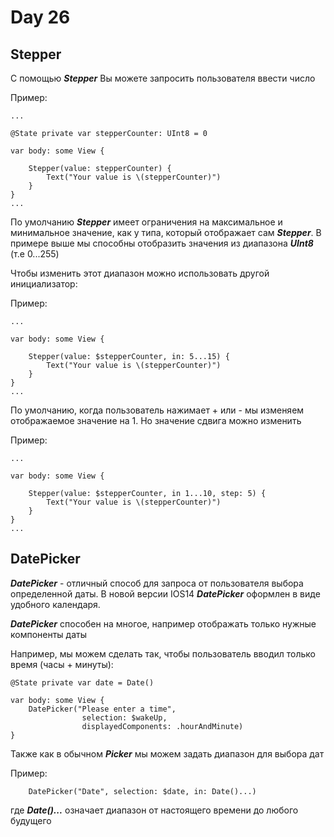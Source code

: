 # Day 26

## Stepper

С помощью ***Stepper*** Вы можете запросить пользователя ввести число  

Пример:
```
...

@State private var stepperCounter: UInt8 = 0

var body: some View { 

    Stepper(value: stepperCounter) { 
        Text("Your value is \(stepperCounter)")
    }
}
...
```

По умолчанию ***Stepper*** имеет ограничения на максимальное и минимальное значение, как у типа, который отображает сам ***Stepper***. 
В примере выше мы способны отобразить значения из диапазона ***UInt8*** (т.е 0...255)

Чтобы изменить этот диапазон можно использовать другой инициализатор: 

Пример:

```
...

var body: some View { 

    Stepper(value: $stepperCounter, in: 5...15) {
        Text("Your value is \(stepperCounter)")
    }
}
...
```

По умолчанию, когда пользователь нажимает + или - мы изменяем отображаемое значение на 1. Но значение сдвига можно изменить

Пример:

```
...

var body: some View {

    Stepper(value: $stepperCounter, in 1...10, step: 5) { 
        Text("Your value is \(stepperCounter)")
    }
}
...
``` 

## DatePicker

***DatePicker*** - отличный способ для запроса от пользователя выбора определенной даты.  В новой версии IOS14 ***DatePicker*** оформлен в виде удобного календаря. 

***DatePicker*** способен на многое, например отображать только нужные компоненты даты

Например, мы можем сделать так, чтобы пользователь вводил только время (часы + минуты):

```
@State private var date = Date() 

var body: some View { 
    DatePicker("Please enter a time", 
                selection: $wakeUp, 
                displayedComponents: .hourAndMinute)
}
```

Также как в обычном ***Picker*** мы можем задать диапазон для выбора дат

Пример:

```
    DatePicker("Date", selection: $date, in: Date()...)
```

где ***Date()...*** означает диапазон от настоящего времени до любого будущего
